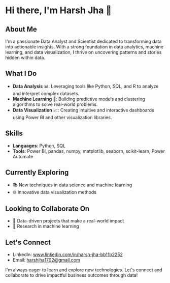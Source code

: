 # Hi there, I'm Harsh Jha 👋

## About Me
I'm a passionate Data Analyst and Scientist dedicated to transforming data into actionable insights. With a strong foundation in data analytics, machine learning, and data visualization, I thrive on uncovering patterns and stories hidden within data.

## What I Do
- **Data Analysis** 📊: Leveraging tools like Python, SQL, and R to analyze and interpret complex datasets.
- **Machine Learning** 🤖: Building predictive models and clustering algorithms to solve real-world problems.
- **Data Visualization** 📈: Creating intuitive and interactive dashboards using Power BI and other visualization libraries.

## Skills
- **Languages**: Python, SQL
- **Tools**: Power BI, pandas, numpy, matplotlib, seaborn, scikit-learn, Power Automate

## Currently Exploring
- 📚 New techniques in data science and machine learning
- 🌐 Innovative data visualization methods

## Looking to Collaborate On
- 🤝 Data-driven projects that make a real-world impact
- 🧠 Research in machine learning

## Let's Connect
- LinkedIn: www.linkedin.com/in/harsh-jha-bb11b2252
- Email: harshjha1702@gmail.com


I'm always eager to learn and explore new technologies. Let's connect and collaborate to drive impactful business outcomes through data!
